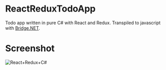 # ReactReduxTodoApp
Todo app written in pure C# with React and Redux. Transpiled to javascript with [Bridge.NET](https://github.com/bridgedotnet/Bridge/).

# Screenshot
![React+Redux+C#](https://dl.dropboxusercontent.com/u/115488990/Bridge.Net%20examples/ReactReduxTodoApp/screenshot.png)

